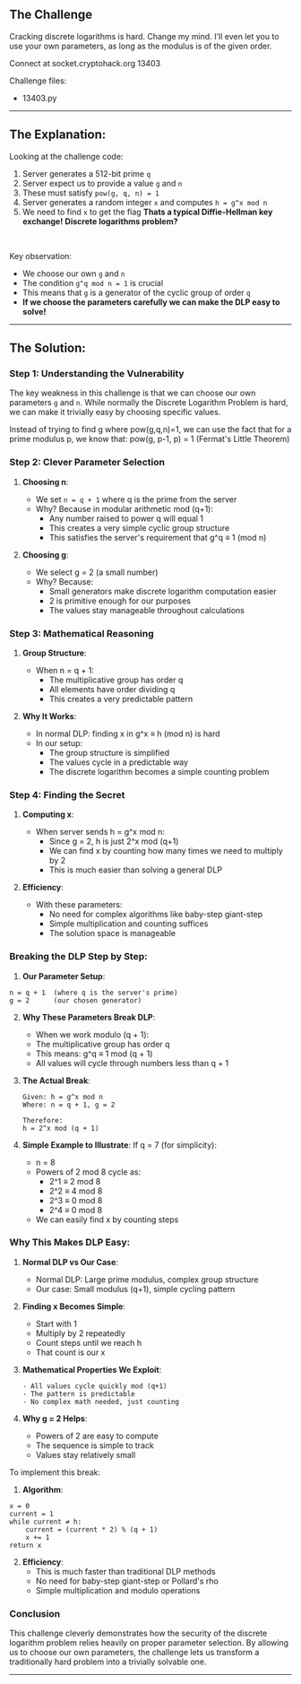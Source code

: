 ## The Challenge

Cracking discrete logarithms is hard. Change my mind. I'll even let you to use your own parameters, as long as the modulus is of the given order.

Connect at socket.cryptohack.org 13403

Challenge files:
  - 13403.py


---
## The Explanation:

Looking at the challenge code:
  1. Server generates a 512-bit prime `q`
  2. Server expect us to provide a value `g` and `n`
  3. These must satisfy `pow(g, q, n) = 1`
  4. Server generates a random integer `x` and computes `h = g^x mod n`
  5. We need to find `x` to get the flag
**Thats a typical Diffie-Hellman key exchange!**
**Discrete logarithms problem?**

<br>

Key observation:
  - We choose our own `g` and `n`
  - The condition `g^q mod n = 1` is crucial
  - This means that `g` is a generator of the cyclic group of order `q`
  - **If we choose the parameters carefully we can make the DLP easy to solve!**

---
## The Solution:

### Step 1: Understanding the Vulnerability
The key weakness in this challenge is that we can choose our own parameters `g` and `n`. While normally the Discrete Logarithm Problem is hard, we can make it trivially easy by choosing specific values.

Instead of trying to find g where pow(g,q,n)=1, we can use the fact that for a prime modulus p, we know that:
pow(g, p-1, p) = 1 (Fermat's Little Theorem)

### Step 2: Clever Parameter Selection
1. **Choosing n**:
   - We set `n = q + 1` where q is the prime from the server
   - Why? Because in modular arithmetic mod (q+1):
     * Any number raised to power q will equal 1
     * This creates a very simple cyclic group structure
     * This satisfies the server's requirement that g^q ≡ 1 (mod n)

2. **Choosing g**:
   - We select g = 2 (a small number)
   - Why? Because:
     * Small generators make discrete logarithm computation easier
     * 2 is primitive enough for our purposes
     * The values stay manageable throughout calculations

### Step 3: Mathematical Reasoning
1. **Group Structure**:
   - When n = q + 1:
     * The multiplicative group has order q
     * All elements have order dividing q
     * This creates a very predictable pattern

2. **Why It Works**:
   - In normal DLP: finding x in g^x ≡ h (mod n) is hard
   - In our setup:
     * The group structure is simplified
     * The values cycle in a predictable way
     * The discrete logarithm becomes a simple counting problem

### Step 4: Finding the Secret
1. **Computing x**:
   - When server sends h = g^x mod n:
     * Since g = 2, h is just 2^x mod (q+1)
     * We can find x by counting how many times we need to multiply by 2
     * This is much easier than solving a general DLP

2. **Efficiency**:
   - With these parameters:
     * No need for complex algorithms like baby-step giant-step
     * Simple multiplication and counting suffices
     * The solution space is manageable

### Breaking the DLP Step by Step:

1. **Our Parameter Setup**:
```
n = q + 1  (where q is the server's prime)
g = 2      (our chosen generator)
```

2. **Why These Parameters Break DLP**:
   - When we work modulo (q + 1):
   - The multiplicative group has order q
   - This means: g^q ≡ 1 mod (q + 1)
   - All values will cycle through numbers less than q + 1

3. **The Actual Break**:
   ```
   Given: h = g^x mod n
   Where: n = q + 1, g = 2
   
   Therefore:
   h = 2^x mod (q + 1)
   ```

4. **Simple Example to Illustrate**:
   If q = 7 (for simplicity):
   - n = 8
   - Powers of 2 mod 8 cycle as:
     * 2^1 ≡ 2 mod 8
     * 2^2 ≡ 4 mod 8
     * 2^3 ≡ 0 mod 8
     * 2^4 ≡ 0 mod 8
   - We can easily find x by counting steps

### Why This Makes DLP Easy:

1. **Normal DLP vs Our Case**:
   - Normal DLP: Large prime modulus, complex group structure
   - Our case: Small modulus (q+1), simple cycling pattern

2. **Finding x Becomes Simple**:
   - Start with 1
   - Multiply by 2 repeatedly
   - Count steps until we reach h
   - That count is our x

3. **Mathematical Properties We Exploit**:
   ```
   - All values cycle quickly mod (q+1)
   - The pattern is predictable
   - No complex math needed, just counting
   ```

4. **Why g = 2 Helps**:
   - Powers of 2 are easy to compute
   - The sequence is simple to track
   - Values stay relatively small

To implement this break:

1. **Algorithm**:
```
x = 0
current = 1
while current ≠ h:
    current = (current * 2) % (q + 1)
    x += 1
return x
```

2. **Efficiency**:
   - This is much faster than traditional DLP methods
   - No need for baby-step giant-step or Pollard's rho
   - Simple multiplication and modulo operations

### Conclusion
This challenge cleverly demonstrates how the security of the discrete logarithm problem relies heavily on proper parameter selection. By allowing us to choose our own parameters, the challenge lets us transform a traditionally hard problem into a trivially solvable one.

---